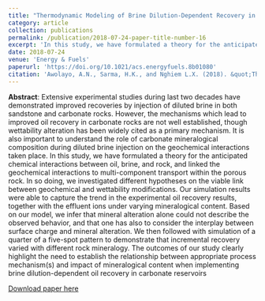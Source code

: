 ```yaml
---
title: "Thermodynamic Modeling of Brine Dilution-Dependent Recovery in Carbonate Rocks with Different Mineralogical Content"
category: article
collection: publications
permalink: /publication/2018-07-24-paper-title-number-16
excerpt: 'In this study, we have formulated a theory for the anticipated chemical interactions between oil, brine, and rock, and linked the geochemical interactions to multi-component transport within the porous rock. In so doing, we investigated different hypotheses on the viable link between geochemical and wettability modifications. Our simulation results were able to capture the trend in the experimental oil recovery results, together with the effluent ions under varying mineralogical content. Based on our model, we infer that mineral alteration alone could not describe the observed behavior, and that one has also to consider the interplay between surface charge and mineral alteration.'
date: 2018-07-24
venue: 'Energy & Fuels'
paperurl: 'https://doi.org/10.1021/acs.energyfuels.8b01080'
citation: 'Awolayo, A.N., Sarma, H.K., and Nghiem L.X. (2018). &quot;Thermodynamic Modeling of Brine Dilution-Dependent Recovery in Carbonate Rocks with Different Mineralogical Content.&quot; <i>Energy & Fuels</i>. 32(9): 8921 – 8943.'
---
```

**Abstract**: Extensive experimental studies during last two decades have demonstrated improved recoveries by injection of diluted brine in both sandstone and carbonate rocks. However, the mechanisms which lead to improved oil recovery in carbonate rocks are not well established, though wettability alteration has been widely cited as a primary mechanism. It is also important to understand the role of carbonate mineralogical composition during diluted brine injection on the geochemical interactions taken place. In this study, we have formulated a theory for the anticipated chemical interactions between oil, brine, and rock, and linked the geochemical interactions to multi-component transport within the porous rock. In so doing, we investigated different hypotheses on the viable link between geochemical and wettability modifications. Our simulation results were able to capture the trend in the experimental oil recovery results, together with the effluent ions under varying mineralogical content. Based on our model, we infer that mineral alteration alone could not describe the observed behavior, and that one has also to consider the interplay between surface charge and mineral alteration. We then followed with simulation of a quarter of a five-spot pattern to demonstrate that incremental recovery varied with different rock mineralogy. The outcomes of our study clearly highlight the need to establish the relationship between appropriate process mechanism(s) and impact of mineralogical content when implementing brine dilution-dependent oil recovery in carbonate reservoirs

[Download paper here](https://pubs.acs.org/doi/10.1021/acs.energyfuels.8b01080)

